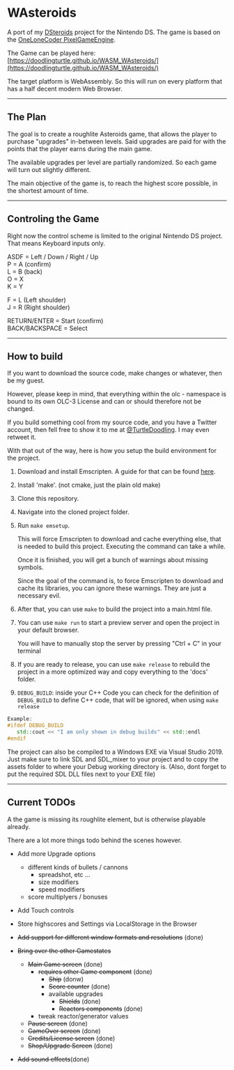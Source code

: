 # WAsteroids
A port of my
[DSteroids](https://github.com/DoodlingTurtle/NDS_DSteroids)
project for the Nintendo DS.
The game is based on the 
[OneLoneCoder PixelGameEngine](https://github.com/OneLoneCoder/olcPixelGameEngine).



The Game can be played here: [https://doodlingturtle.github.io/WASM_WAsteroids/](https://doodlingturtle.github.io/WASM_WAsteroids/)

The target platform is WebAssembly. So this will run on every platform that has 
a half decent modern Web Browser.


---
## The Plan
The goal is to create a roughlite Asteroids game, that allows the player to 
purchase "upgrades" in-between levels.
Said upgrades are paid for with the points that the player earns during the main game.

The available upgrades per level are partially randomized.
So each game will turn out slightly different.

The main objective of the game is, to reach the highest score possible, 
in the shortest amount of time.

---
## Controling the Game
Right now the control scheme is limited to the original Nintendo DS project.
That means Keyboard inputs only.

ASDF = Left / Down / Right / Up\
P = A (confirm)\
L = B (back)\
O = X\
K = Y

F = L (Left shoulder)\
J = R (Right shoulder)

RETURN/ENTER = Start (confirm)\
BACK/BACKSPACE = Select

---
## How to build
If you want to download the source code, make changes or whatever, then be my guest.

However, please keep in mind, that everything within the olc - namespace 
is bound to its own OLC-3 License and can or should therefore not be changed.

If you build something cool from my source code, and you have a Twitter account, 
then fell free to show it to me at [@TurtleDoodling](https://twitter.com/turtledoodling).
I may even retweet it.

With that out of the way, here is how you setup the build environment for the project.


1. Download and install Emscripten. A guide for that can be found [here](https://emscripten.org/docs/getting_started/downloads.html).
2. Install 'make'. (not cmake, just the plain old make)
3. Clone this repository.
4. Navigate into the cloned project folder.
5. Run ` make emsetup `.

   This will force Emscripten to download and cache everything else, that is needed to 
   build this project. Executing the command can take a while.

   Once it is finished, you will get a bunch of warnings about missing symbols. 

   Since the goal of the command is, to force Emscripten to download 
   and cache its libraries, you can ignore these warnings. They are just a
   necessary evil.

6. After that, you can use ` make ` to build the project into a main.html file.

7. You can use ` make run ` to start a preview server and open the project in your default browser.
   
   You will have to manually stop the server by pressing "Ctrl + C" in your terminal
   
8. If you are ready to release, you can use ` make release ` to rebuild the 
   project in a more optimized way and copy everything to the 'docs' folder.

9. `DEBUG_BUILD`: inside your C++ Code you can check for the definition of `DEBUG_BUILD` to define C++ code, that will be ignored, when using 
` make release `
```cpp
Example:
#ifdef DEBUG_BUILD
   std::cout << "I am only shown in debug builds" << std::endl
#endif
```
The project can also be compiled to a Windows EXE via Visual Studio 2019.
Just make sure to link SDL and SDL_mixer to your project and to copy the assets folder to where your 
Debug working directory is. (Also, dont forget to put the required SDL DLL files next to your EXE file)

---
## Current TODOs     
A the game is missing its roughlite element, but is otherwise playable already.

There are a lot more things todo behind the scenes however.
- Add more Upgrade options
  - different kinds of bullets / cannons
    - spreadshot, etc ...
    - size modifiers
    - speed modifiers
  - score multiplyers / bonuses
- Add Touch controls


- Store highscores and Settings via LocalStorage in the Browser

- ~~Add support for different window formats and resolutions~~ (done)  
- ~~Bring over the other Gamestates~~
  - ~~Main Game screen~~ (done)
    - ~~requires other Game component~~ (done)
      - ~~Ship~~ (donw)
      - ~~Score counter~~ (done)
      - available upgrades
        - ~~Shields~~ (done)
        - ~~Reactors components~~ (done)
     - tweak reactor/generator values
  - ~~Pause screen~~ (done)
  - ~~GameOver screen~~ (done)
  - ~~Credits/License screen~~ (done)
  - ~~Shop/Upgrade Screen~~ (done)
- ~~Add sound effects~~(done)

